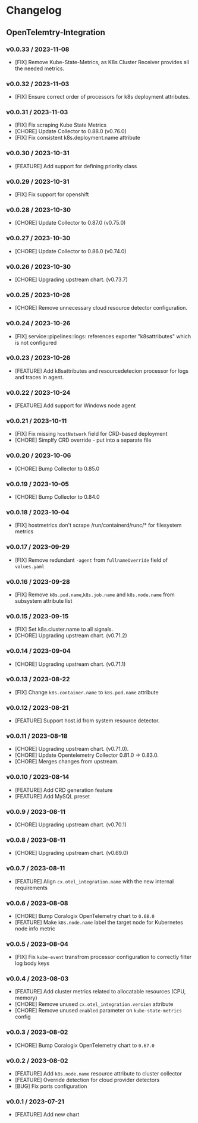 # Changelog

## OpenTelemtry-Integration

### v0.0.33 / 2023-11-08
* [FIX] Remove Kube-State-Metrics, as K8s Cluster Receiver provides all the needed metrics.

### v0.0.32 / 2023-11-03
* [FIX] Ensure correct order of processors for k8s deployment attributes.

### v0.0.31 / 2023-11-03
* [FIX] Fix scraping Kube State Metrics
* [CHORE] Update Collector to 0.88.0 (v0.76.0)
* [FIX] Fix consistent k8s.deployment.name attribute

### v0.0.30 / 2023-10-31
* [FEATURE] Add support for defining priority class

### v0.0.29 / 2023-10-31
* [FIX] Fix support for openshift

### v0.0.28 / 2023-10-30
* [CHORE] Update Collector to 0.87.0 (v0.75.0)

### v0.0.27 / 2023-10-30
* [CHORE] Update Collector to 0.86.0 (v0.74.0)

### v0.0.26 / 2023-10-30
* [CHORE] Upgrading upstream chart. (v0.73.7)

### v0.0.25 / 2023-10-26
* [CHORE] Remove unnecessary cloud resource detector configuration.

### v0.0.24 / 2023-10-26
* [FIX] service::pipelines::logs: references exporter "k8sattributes" which is not configured

### v0.0.23 / 2023-10-26
* [FEATURE] Add k8sattributes and resourcedetecion processor for logs and traces in agent.

### v0.0.22 / 2023-10-24
* [FEATURE] Add support for Windows node agent

### v0.0.21 / 2023-10-11

* [FIX] Fix missing `hostNetwork` field for CRD-based deployment
* [CHORE] Simplfy CRD override - put into a separate file

### v0.0.20 / 2023-10-06

* [CHORE] Bump Collector to 0.85.0

### v0.0.19 / 2023-10-05

* [CHORE] Bump Collector to 0.84.0

### v0.0.18 / 2023-10-04

* [FIX] hostmetrics don't scrape /run/containerd/runc/* for filesystem metrics

### v0.0.17 / 2023-09-29

* [FIX] Remove redundant `-agent` from `fullnameOverride` field of `values.yaml`

### v0.0.16 / 2023-09-28

* [FIX] Remove `k8s.pod.name`,`k8s.job.name` and `k8s.node.name` from subsystem attribute list

### v0.0.15 / 2023-09-15

* [FIX] Set k8s.cluster.name to all signals.
* [CHORE] Upgrading upstream chart. (v0.71.2)

### v0.0.14 / 2023-09-04

* [CHORE] Upgrading upstream chart. (v0.71.1)

### v0.0.13 / 2023-08-22

* [FIX] Change `k8s.container.name` to `k8s.pod.name` attribute

### v0.0.12 / 2023-08-21

* [FEATURE] Support host.id from system resource detector.

### v0.0.11 / 2023-08-18

* [CHORE] Upgrading upstream chart. (v0.71.0).
* [CHORE] Update Opentelemetry Collector 0.81.0 -> 0.83.0.
* [CHORE] Merges changes from upstream.

### v0.0.10 / 2023-08-14

* [FEATURE] Add CRD generation feature
* [FEATURE] Add MySQL preset

### v0.0.9 / 2023-08-11

* [CHORE] Upgrading upstream chart. (v0.70.1)

### v0.0.8 / 2023-08-11

* [CHORE] Upgrading upstream chart. (v0.69.0)

### v0.0.7 / 2023-08-11

* [FEATURE] Align `cx.otel_integration.name` with the new internal requirements

### v0.0.6 / 2023-08-08

* [CHORE] Bump Coralogix OpenTelemetry chart to `0.68.0`
* [FEATURE] Make `k8s.node.name` label the target node for Kubernetes node info metric

### v0.0.5 / 2023-08-04

* [FIX] Fix `kube-event` transfrom processor configuration to correctly filter log body keys

### v0.0.4 / 2023-08-03

* [FEATURE] Add cluster metrics related to allocatable resources (CPU, memory)
* [CHORE] Remove unused `cx.otel_integration.version` attribute
* [CHORE] Remove unused `enabled` parameter on `kube-state-metrics` config

### v0.0.3 / 2023-08-02

* [CHORE] Bump Coralogix OpenTelemetry chart to `0.67.0`

### v0.0.2 / 2023-08-02

* [FEATURE] Add `k8s.node.name` resource attribute to cluster collector
* [FEATURE] Override detection for cloud provider detectors
* [BUG] Fix ports configuration

### v0.0.1 / 2023-07-21

* [FEATURE] Add new chart
